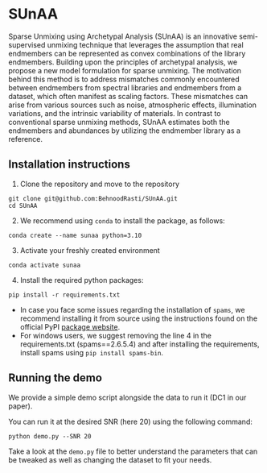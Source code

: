 # SUnAA
Sparse Unmixing using Archetypal Analysis (SUnAA) is an innovative semi-supervised unmixing technique that leverages the assumption that real endmembers can be represented as convex combinations of the library endmembers. Building upon the principles of archetypal analysis, we propose a new model formulation for sparse unmixing. The motivation behind this method is to address mismatches commonly encountered between endmembers from spectral libraries and endmembers from a dataset, which often manifest as scaling factors. These mismatches can arise from various sources such as noise, atmospheric effects, illumination variations, and the intrinsic variability of materials. In contrast to conventional sparse unmixing methods, SUnAA estimates both the endmembers and abundances by utilizing the endmember library as a reference.

## Installation instructions

1. Clone the repository and move to the repository

```shell
git clone git@github.com:BehnoodRasti/SUnAA.git
cd SUnAA
```

2. We recommend using `conda` to install the package, as follows:

```shell
conda create --name sunaa python=3.10
```
3. Activate your freshly created environment
```shell
conda activate sunaa
```

4. Install the required python packages:
```shell
pip install -r requirements.txt
```
* In case you face some issues regarding the installation of `spams`, we recommend installing it from source using the instructions found on the official PyPI [package website](https://pypi.org/project/spams/).
* For windows users, we suggest removing the line 4 in the requirements.txt (spams==2.6.5.4) and after installing the requirements, install spams using `pip install spams-bin`.

## Running the demo

We provide a simple demo script alongside the data to run it (DC1 in our paper).

You can run it at the desired SNR (here 20) using the following command:

```shell
python demo.py --SNR 20
```

Take a look at the `demo.py` file to better understand the parameters that can be tweaked as well as changing the dataset to fit your needs.
